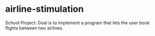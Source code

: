 # airline-stimulation
School Project: Goal is to implement a program that lets the user book flights between two airlines. 
